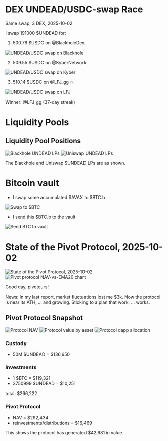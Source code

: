 # DEX UNDEAD/USDC-swap Race 

Same swap; 3 DEX, 2025-10-02 

I swap 191000 $UNDEAD for: 

1. 500.76 $USDC on @BlackholeDex 

![UNDEAD/USDC swap on Blackhole](imgs/01a-blackhole.png) 

2. 509.55 $USDC on @KyberNetwork 

![UNDEAD/USDC swap on Kyber](imgs/01b-kyber.png) 

3. 510.14 $USDC on @LFJ_gg 💥 

![UNDEAD/USDC swap on LFJ](imgs/01c-lfj.png) 

Winner: @LFJ_gg (37-day streak) 

# Liquidity Pools 

## Liquidity Pool Positions 

![Blackhole UNDEAD LPs](imgs/02a-blackhole-lps.png) 
![Uniswap UNDEAD LPs](imgs/02b-uniswap-lps.png) 

The Blackhole and Uniswap $UNDEAD LPs are as shown. 

# Bitcoin vault 

* I swap some accumulated $AVAX to $BTC.b 

![Swap to $BTC](imgs/03a-swap.png) 

* I send this $BTC.b to the vault 

![Send BTC to vault](imgs/03b-sned.png) 

# State of the Pivot Protocol, 2025-10-02 


![State of the Pivot Protocol, 2025-10-02](imgs/04a-assets.png) 
![Pivot protocol NAV-vs-EMA20 chart](imgs/04b-ema.png) 


Good day, pivoteurs! 

News: In my last report, market fluctuations lost me $3k. Now the protocol is near its ATH, ... and growing. Sticking to a plan that work, ... works. 
## Pivot Protocol Snapshot 

![Protocol NAV](imgs/05a-nav.png) 
![Protocol value by asset](imgs/05b-by-asset.png) 
![Protocol dapp allocation](imgs/05c-by-dapp.png) 

### Custody 

* 50M $UNDEAD = $136,650 

### Investments 

* 1 $BTC = $119,321 
* 3750999 $UNDEAD = $10,251 

total: $266,222 


### Pivot Protocol 

* NAV = $292,434 
* reinvestments/distributions = $16,469 

This shows the protocol has generated $42,681 in value. 

